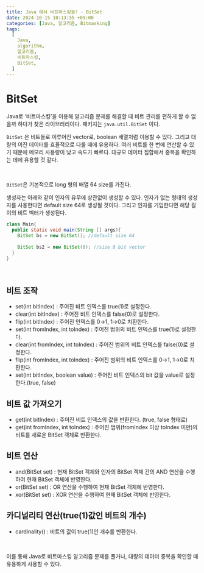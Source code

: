 ```yaml
---
title: Java 에서 비트마스킹을! - BitSet
date: 2024-10-15 10:13:55 +09:00
categories: [Java, 알고리즘, Bitmasking]
tags:
  [
    Java,
    algorithm,
    알고리즘,
    비트마스킹,
    BitSet,
  ]
---
```


# BitSet

Java로 ‘비트마스킹’을 이용해 알고리즘 문제를 해결할 때 비트 관리를 편하게 할 수 없을까 하다가 찾은 라이브러리이다. 패키지는 `java.util.BitSet` 이다.

`BitSet` 은 비트들로 이루어진 vector로, boolean 배열처럼 이용할 수 있다.
그리고 대량의 이진 데이터를 효율적으로 다룰 때에 유용하다. 여러 비트를 한 번에 연산할 수 있기 때문에 메모리 사용량이 낮고 속도가 빠르다. 대규모 데이터 집합에서 중복을 확인하는 데에 유용할 것 같다.

<br>

`BitSet`은 기본적으로 long 형의 배열 64 size를 가진다.

생성자는 아래와 같이 인자의 유무에 상관없이 생성할 수 있다.
인자가 없는 형태의 생성자를 사용한다면 default size 64로 생성될 것이다.
그리고 인자를 기입한다면 해당 길이의 비트 벡터가 생성된다.

```java
class Main{
  public static void main(String [] args){
    BitSet bs = new BitSet(); //default size 64
    
    BitSet bs2 = new BitSet(8); //size 8 bit vector
  }
}
```

<br>

## 비트 조작

- set(int bitIndex) : 주어진 비트 인덱스를 true(1)로 설정한다.
- clear(int bitIndex) : 주어진 비트 인덱스를 false(0)로 설정한다.
- flip(int bitIndex) : 주어진 인덱스를 0→1, 1→0로 치환한다.
- set(int fromIndex, int toIndex) : 주어진 범위의 비트 인덱스를 true(1)로 설정한다.
- clear(int fromIndex, int toIndex) : 주어진 범위의 비트 인덱스를 false(0)로 설정한다.
- flip(int fromIndex, int toIndex) : 주어진 범위의 비트 인덱스를 0→1, 1→0로 치환한다.
- set(int bitIndex, boolean value) : 주어진 비트 인덱스의 bit 값을 value로 설정한다.(true, false)

## 비트 값 가져오기

- get(int bitIndex) : 주어진 비트 인덱스의 값을 반환한다. (true, false 형태로)
- get(int fromIndex, int toIndex) : 주어진 범위(fromIndex 이상 toIndex 미만)의 비트를 새로운 BitSet 객체로 반환한다.

## 비트 연산

- and(BitSet set) : 현재 BitSet 객체와 인자의 BitSet 객체 간의 AND 연산을 수행하여 현재 BitSet 객체에 반영한다.
- or(BitSet set) : OR 연산을 수행하여 현재 BitSet 객체에 반영한다.
- xor(BitSet set) : XOR 연산을 수행하여 현재 BitSet 객체에 반영한다.

## 카디널리티 연산(true(1)값인 비트의 개수)

- cardinality() : 비트의 값이 true(1)인 개수를 반환한다.

<br>

이를 통해 Java로 비트마스킹 알고리즘 문제를 풀거나, 대량의 데이터 중복을 확인할 때 유용하게 사용할 수 있다.